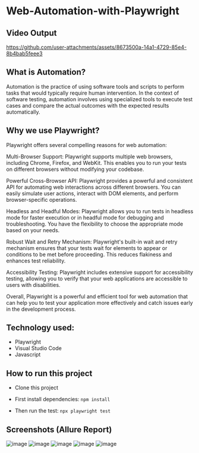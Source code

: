 # Web-Automation-with-Playwright

## Video Output

https://github.com/user-attachments/assets/8673500a-14a1-4729-85e4-8b4bab5feee3

## What is Automation?

Automation is the practice of using software tools and scripts to perform tasks that would typically require human intervention. In the context of software testing, automation involves using specialized tools to execute test cases and compare the actual outcomes with the expected results automatically.

## Why we use Playwright?

Playwright offers several compelling reasons for web automation:

Multi-Browser Support: Playwright supports multiple web browsers, including Chrome, Firefox, and WebKit. This enables you to run your tests on different browsers without modifying your codebase.

Powerful Cross-Browser API: Playwright provides a powerful and consistent API for automating web interactions across different browsers. You can easily simulate user actions, interact with DOM elements, and perform browser-specific operations.

Headless and Headful Modes: Playwright allows you to run tests in headless mode for faster execution or in headful mode for debugging and troubleshooting. You have the flexibility to choose the appropriate mode based on your needs.

Robust Wait and Retry Mechanism: Playwright's built-in wait and retry mechanism ensures that your tests wait for elements to appear or conditions to be met before proceeding. This reduces flakiness and enhances test reliability.

Accessibility Testing: Playwright includes extensive support for accessibility testing, allowing you to verify that your web applications are accessible to users with disabilities.

Overall, Playwright is a powerful and efficient tool for web automation that can help you to test your application more effectively and catch issues early in the development process.

## Technology used:
- Playwright
- Visual Studio Code
- Javascript

## How to run this project

- Clone this project
- First install dependencies:
 ```npm install```
 
- Then run the test:
 ```npx playwright test```

## Screenshots (Allure Report)

![image](https://github.com/user-attachments/assets/b461ac96-801b-4f8a-aa36-b2592e08585c)
![image](https://github.com/user-attachments/assets/601edcc7-a0fb-4843-aa92-a3fc0f0c0860)
![image](https://github.com/user-attachments/assets/c6d23ce6-d652-4d37-a5ea-8db8c33dda29)
![image](https://github.com/user-attachments/assets/6666dae3-2650-4416-be61-6fee85db05a1)
![image](https://github.com/user-attachments/assets/99e16cf7-bbd1-4bc7-9181-3cadf6abec8a)






